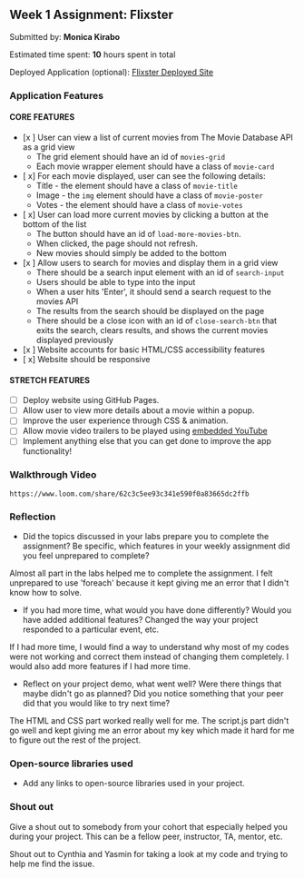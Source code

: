 ## Week 1 Assignment: Flixster

Submitted by: **Monica Kirabo**

Estimated time spent: **10** hours spent in total

Deployed Application (optional): [Flixster Deployed Site](ADD_LINK_HERE)

### Application Features

#### CORE FEATURES

- [x ] User can view a list of current movies from The Movie Database API as a grid view
  - The grid element should have an id of `movies-grid`
  - Each movie wrapper element should have a class of `movie-card`
- [ x] For each movie displayed, user can see the following details:
  - Title - the element should have a class of `movie-title`
  - Image - the `img` element should have a class of `movie-poster`
  - Votes - the element should have a class of `movie-votes`
- [ x] User can load more current movies by clicking a button at the bottom of the list
  - The button should have an id of `load-more-movies-btn`.
  - When clicked, the page should not refresh.
  - New movies should simply be added to the bottom
- [x ] Allow users to search for movies and display them in a grid view
  - There should be a search input element with an id of `search-input`
  - Users should be able to type into the input
  - When a user hits 'Enter', it should send a search request to the movies API
  - The results from the search should be displayed on the page
  - There should be a close icon with an id of `close-search-btn` that exits the search, clears results, and shows the current movies displayed previously
- [x ] Website accounts for basic HTML/CSS accessibility features
- [ x] Website should be responsive

#### STRETCH FEATURES

- [ ] Deploy website using GitHub Pages.
- [ ] Allow user to view more details about a movie within a popup.
- [ ] Improve the user experience through CSS & animation.
- [ ] Allow movie video trailers to be played using [embedded YouTube](https://support.google.com/youtube/answer/171780?hl=en)
- [ ] Implement anything else that you can get done to improve the app functionality!

### Walkthrough Video

`https://www.loom.com/share/62c3c5ee93c341e590f0a83665dc2ffb`

### Reflection

- Did the topics discussed in your labs prepare you to complete the assignment? Be specific, which features in your weekly assignment did you feel unprepared to complete?

Almost all part in the labs helped me to complete the assignment. I felt unprepared to use 'foreach' because it kept giving me an error that I didn't know how to solve.

- If you had more time, what would you have done differently? Would you have added additional features? Changed the way your project responded to a particular event, etc.

If I had more time, I would find a way to understand why most of my codes were not working and correct them instead of changing them completely. I would also add more features if I had more time.

- Reflect on your project demo, what went well? Were there things that maybe didn't go as planned? Did you notice something that your peer did that you would like to try next time?

The HTML and CSS part worked really well for me. The script.js part didn't go well and kept giving me an error about my key which made it hard for me to figure out the rest of the project.

### Open-source libraries used

- Add any links to open-source libraries used in your project.

### Shout out

Give a shout out to somebody from your cohort that especially helped you during your project. This can be a fellow peer, instructor, TA, mentor, etc.

Shout out to Cynthia and Yasmin for taking a look at my code and trying to help me find the issue.
